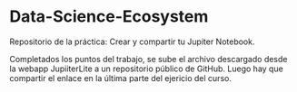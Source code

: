 # Data-Science-Ecosystem
Repositorio de la práctica: Crear y compartir tu Jupiter Notebook.

Completados los puntos del trabajo, se sube el archivo descargado desde la webapp JupiiterLite a un repositorio público de GitHub.
Luego hay que compartir el enlace en la última parte del ejericio del curso.
